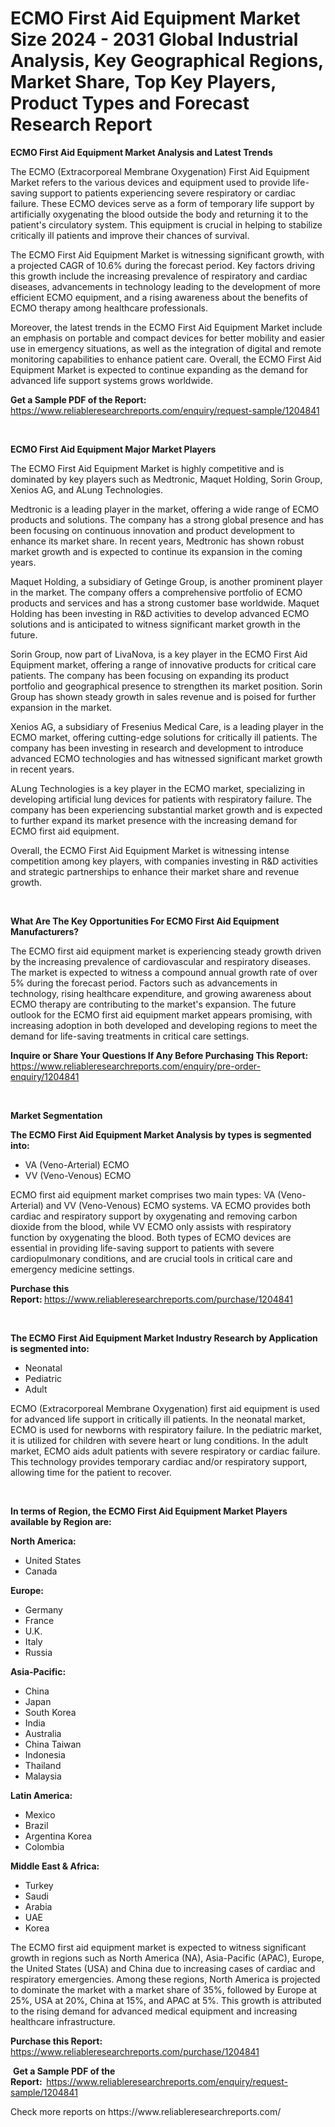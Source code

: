 <p><h1>ECMO First Aid Equipment Market Size 2024 - 2031 Global Industrial Analysis, Key Geographical Regions, Market Share, Top Key Players, Product Types and Forecast Research Report</h1></p><p><strong>ECMO First Aid Equipment Market Analysis and Latest Trends</strong></p>
<p><p>The ECMO (Extracorporeal Membrane Oxygenation) First Aid Equipment Market refers to the various devices and equipment used to provide life-saving support to patients experiencing severe respiratory or cardiac failure. These ECMO devices serve as a form of temporary life support by artificially oxygenating the blood outside the body and returning it to the patient's circulatory system. This equipment is crucial in helping to stabilize critically ill patients and improve their chances of survival.</p><p>The ECMO First Aid Equipment Market is witnessing significant growth, with a projected CAGR of 10.6% during the forecast period. Key factors driving this growth include the increasing prevalence of respiratory and cardiac diseases, advancements in technology leading to the development of more efficient ECMO equipment, and a rising awareness about the benefits of ECMO therapy among healthcare professionals.</p><p>Moreover, the latest trends in the ECMO First Aid Equipment Market include an emphasis on portable and compact devices for better mobility and easier use in emergency situations, as well as the integration of digital and remote monitoring capabilities to enhance patient care. Overall, the ECMO First Aid Equipment Market is expected to continue expanding as the demand for advanced life support systems grows worldwide.</p></p>
<p><strong>Get a Sample PDF of the Report:&nbsp;</strong> <a href="https://www.reliableresearchreports.com/enquiry/request-sample/1204841">https://www.reliableresearchreports.com/enquiry/request-sample/1204841</a></p>
<p>&nbsp;</p>
<p><strong>ECMO First Aid Equipment Major Market Players</strong></p>
<p><p>The ECMO First Aid Equipment Market is highly competitive and is dominated by key players such as Medtronic, Maquet Holding, Sorin Group, Xenios AG, and ALung Technologies. </p><p>Medtronic is a leading player in the market, offering a wide range of ECMO products and solutions. The company has a strong global presence and has been focusing on continuous innovation and product development to enhance its market share. In recent years, Medtronic has shown robust market growth and is expected to continue its expansion in the coming years.</p><p>Maquet Holding, a subsidiary of Getinge Group, is another prominent player in the market. The company offers a comprehensive portfolio of ECMO products and services and has a strong customer base worldwide. Maquet Holding has been investing in R&D activities to develop advanced ECMO solutions and is anticipated to witness significant market growth in the future.</p><p>Sorin Group, now part of LivaNova, is a key player in the ECMO First Aid Equipment market, offering a range of innovative products for critical care patients. The company has been focusing on expanding its product portfolio and geographical presence to strengthen its market position. Sorin Group has shown steady growth in sales revenue and is poised for further expansion in the market.</p><p>Xenios AG, a subsidiary of Fresenius Medical Care, is a leading player in the ECMO market, offering cutting-edge solutions for critically ill patients. The company has been investing in research and development to introduce advanced ECMO technologies and has witnessed significant market growth in recent years.</p><p>ALung Technologies is a key player in the ECMO market, specializing in developing artificial lung devices for patients with respiratory failure. The company has been experiencing substantial market growth and is expected to further expand its market presence with the increasing demand for ECMO first aid equipment.</p><p>Overall, the ECMO First Aid Equipment Market is witnessing intense competition among key players, with companies investing in R&D activities and strategic partnerships to enhance their market share and revenue growth.</p></p>
<p>&nbsp;</p>
<p><strong>What Are The Key Opportunities For ECMO First Aid Equipment Manufacturers?</strong></p>
<p><p>The ECMO first aid equipment market is experiencing steady growth driven by the increasing prevalence of cardiovascular and respiratory diseases. The market is expected to witness a compound annual growth rate of over 5% during the forecast period. Factors such as advancements in technology, rising healthcare expenditure, and growing awareness about ECMO therapy are contributing to the market's expansion. The future outlook for the ECMO first aid equipment market appears promising, with increasing adoption in both developed and developing regions to meet the demand for life-saving treatments in critical care settings.</p></p>
<p><strong>Inquire or Share Your Questions If Any Before Purchasing This Report:</strong> <a href="https://www.reliableresearchreports.com/enquiry/pre-order-enquiry/1204841">https://www.reliableresearchreports.com/enquiry/pre-order-enquiry/1204841</a></p>
<p>&nbsp;</p>
<p><strong>Market Segmentation</strong></p>
<p><strong>The ECMO First Aid Equipment Market Analysis by types is segmented into:</strong></p>
<p><ul><li>VA (Veno-Arterial) ECMO</li><li>VV (Veno-Venous) ECMO</li></ul></p>
<p><p>ECMO first aid equipment market comprises two main types: VA (Veno-Arterial) and VV (Veno-Venous) ECMO systems. VA ECMO provides both cardiac and respiratory support by oxygenating and removing carbon dioxide from the blood, while VV ECMO only assists with respiratory function by oxygenating the blood. Both types of ECMO devices are essential in providing life-saving support to patients with severe cardiopulmonary conditions, and are crucial tools in critical care and emergency medicine settings.</p></p>
<p><strong>Purchase this Report:&nbsp;</strong><a href="https://www.reliableresearchreports.com/purchase/1204841">https://www.reliableresearchreports.com/purchase/1204841</a></p>
<p>&nbsp;</p>
<p><strong>The ECMO First Aid Equipment Market Industry Research by Application is segmented into:</strong></p>
<p><ul><li>Neonatal</li><li>Pediatric</li><li>Adult</li></ul></p>
<p><p>ECMO (Extracorporeal Membrane Oxygenation) first aid equipment is used for advanced life support in critically ill patients. In the neonatal market, ECMO is used for newborns with respiratory failure. In the pediatric market, it is utilized for children with severe heart or lung conditions. In the adult market, ECMO aids adult patients with severe respiratory or cardiac failure. This technology provides temporary cardiac and/or respiratory support, allowing time for the patient to recover.</p></p>
<p>&nbsp;</p>
<p><strong>In terms of Region, the ECMO First Aid Equipment Market Players available by Region are:</strong></p>
<p>
    <p> <strong> North America: </strong>
        <ul>
            <li>United States</li>
            <li>Canada</li>
        </ul>
        </p> 
    <p> <strong> Europe: </strong>
        <ul>
            <li>Germany</li>
            <li>France</li>
            <li>U.K.</li>
            <li>Italy</li>
            <li>Russia</li>
        </ul>
        </p> 
    <p> <strong> Asia-Pacific: </strong>
        <ul>
            <li>China</li>
            <li>Japan</li>
            <li>South Korea</li>
            <li>India</li>
            <li>Australia</li>
            <li>China Taiwan</li>
            <li>Indonesia</li>
            <li>Thailand</li>
            <li>Malaysia</li>
        </ul>
        </p> 
    <p> <strong> Latin America: </strong>
        <ul>
            <li>Mexico</li>
            <li>Brazil</li>
            <li>Argentina Korea</li>
            <li>Colombia</li>
        </ul>
        </p> 
    <p> <strong> Middle East & Africa: </strong>
        <ul>
            <li>Turkey</li>
            <li>Saudi</li>
            <li>Arabia</li>
            <li>UAE</li>
            <li>Korea</li>
        </ul>
    </p>
    </p>
<p><p>The ECMO first aid equipment market is expected to witness significant growth in regions such as North America (NA), Asia-Pacific (APAC), Europe, the United States (USA) and China due to increasing cases of cardiac and respiratory emergencies. Among these regions, North America is projected to dominate the market with a market share of 35%, followed by Europe at 25%, USA at 20%, China at 15%, and APAC at 5%. This growth is attributed to the rising demand for advanced medical equipment and increasing healthcare infrastructure.</p></p>
<p><strong>Purchase this Report: </strong><a href="https://www.reliableresearchreports.com/purchase/1204841">https://www.reliableresearchreports.com/purchase/1204841</a></p>
<p>&nbsp;<strong>Get a Sample PDF of the Report:&nbsp;&nbsp;</strong><a href="https://www.reliableresearchreports.com/enquiry/request-sample/1204841">https://www.reliableresearchreports.com/enquiry/request-sample/1204841</a></p>
<p><strong></strong></p>
<p>Check more reports on https://www.reliableresearchreports.com/</p>
